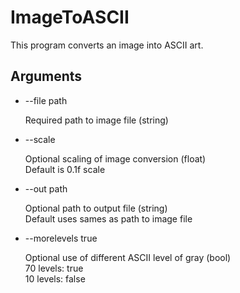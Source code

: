# ImageToASCII
This program converts an image into ASCII art.

## Arguments
* --file path

  Required path to image file (string)

* --scale
  
  Optional scaling of image conversion (float)\
  Default is 0.1f scale

* --out path
  
  Optional path to output file (string)\
  Default uses sames as path to image file

* --morelevels true
  
  Optional use of different ASCII level of gray (bool)\
  70 levels: true\
  10 levels: false
